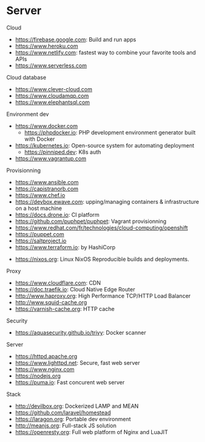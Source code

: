 # Server

Cloud
* https://firebase.google.com: Build and run apps
* https://www.heroku.com
* https://www.netlify.com: fastest way to combine your favorite tools and APIs
* https://www.serverless.com

Cloud database
* https://www.clever-cloud.com
* https://www.cloudamqp.com
* https://www.elephantsql.com

Environment dev
* https://www.docker.com
  + https://phpdocker.io: PHP development environment generator built with Docker
* https://kubernetes.io: Open-source system for automating deployment
  + https://pinniped.dev: K8s auth 
* https://www.vagrantup.com

Provisionning
* https://www.ansible.com
* https://capistranorb.com
* https://www.chef.io
* https://devbox.ewave.com:  upping/managing containers & infrastructure on a host machine
* https://docs.drone.io: CI platform
* https://github.com/puphpet/puphpet: Vagrant provisionning
* https://www.redhat.com/fr/technologies/cloud-computing/openshift
* https://puppet.com
* https://saltproject.io
* https://www.terraform.io: by HashiCorp

+ https://nixos.org: Linux NixOS Reproducible builds and deployments.

Proxy
* https://www.cloudflare.com: CDN
* https://doc.traefik.io: Cloud Native Edge Router
* http://www.haproxy.org: High Performance TCP/HTTP Load Balancer
* http://www.squid-cache.org
* https://varnish-cache.org: HTTP cache

Security
* https://aquasecurity.github.io/trivy: Docker scanner

Server
* https://httpd.apache.org
* https://www.lighttpd.net: Secure, fast web server
* https://www.nginx.com
* https://nodejs.org
* https://puma.io: Fast concurent web server

Stack
* http://devilbox.org: Dockerized LAMP and MEAN
* https://github.com/laravel/homestead
* https://laragon.org: Portable dev environment
* http://meanjs.org: Full-stack JS solution
* https://openresty.org: Full web platform of Nginx and LuaJIT
